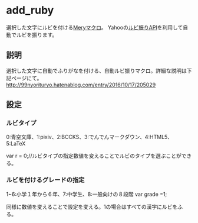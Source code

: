 # add_ruby
選択した文字にルビを付ける[Meryマクロ](http://www.haijin-boys.com/wiki/)。
Yahooの[ルビ振りAPI](http://developer.yahoo.co.jp/webapi/jlp/furigana/v1/furigana.html)を利用して自動でルビを振ります。


## 説明
選択した文字に自動でふりがなを付ける、自動ルビ振りマクロ。詳細な説明は下記ページにて。
http://99nyorituryo.hatenablog.com/entry/2016/10/17/205029

## 設定
###  ルビタイプ
 
0:青空文庫、1:pixiv、2:BCCKS、3:でんでんマークダウン、4:HTML5、5:LaTeX

var r = 0;//ルビタイプの指定数値を変えることでルビのタイプを選ぶことができる。

### ルビを付けるグレードの指定
1~6:小学１年から６年、7:中学生、8:一般向けの８段階
var grade =1;

同様に数値を変えることで設定を変える。1の場合はすべての漢字にルビをふる。
